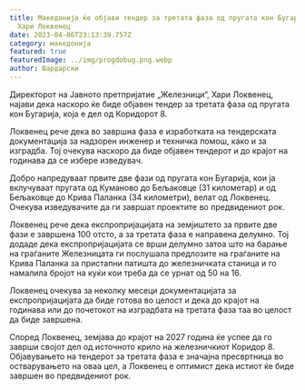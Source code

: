 ```yaml
---
title: Македонија ќе објави тендер за третата фаза од пругата кон Бугарија, вели
  Хари Локвенец
date: 2023-04-06T23:13:39.757Z
category: македонија
featured: true
featuredImage: ../img/progdobug.png.webp
author: Вардарски
---
```


Директорот на Јавното претпријатие „Железници“, Хари Локвенец, најави дека наскоро ќе биде објавен тендер за третата фаза од пругата кон Бугарија, која е дел од Коридорот 8.

Локвенец рече дека во завршна фаза е изработката на тендерската документација за надзорен инженер и техничка помош, како и за изградба. Тој очекува наскоро да биде објавен тендерот и до крајот на годинава да се избере изведувач.

Добро напредуваат првите две фази од пругата кон Бугарија, кои ја вклучуваат пругата од Куманово до Бељаковце (31 километар) и од Бељаковце до Крива Паланка (34 километри), велат од Локвенец. Очекува изведувачите да ги завршат проектите во предвидениот рок.

Локвенец рече дека експропријацијата на земјиштето за првите две фази е завршена 100 отсто, а за третата фаза е направена делумно. Тој додаде дека експропријацијата се врши делумно затоа што на барање на граѓаните Железницата ги послушала предлозите на граѓаните на Крива Паланка за пристапни патишта до железничката станица и го намалила бројот на куќи кои треба да се урнат од 50 на 16.

Локвенец очекува за неколку месеци документацијата за експропријацијата да биде готова во целост и дека до крајот на годинава или до почетокот на изградбата на третата фаза таа во целост да биде завршена.

Според Локвенец, земјава до крајот на 2027 година ќе успее да го заврши својот дел од источното крило на железничкиот Коридор 8. Објавувањето на тендерот за третата фаза е значајна пресвртница во остварувањето на оваа цел, а Локвенец е оптимист дека истиот ќе биде завршен во предвидениот рок.
